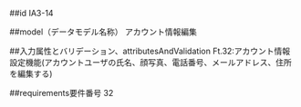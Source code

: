 ##id
IA3-14

##model（データモデル名称）
アカウント情報編集

##入力属性とバリデーション、attributesAndValidation
Ft.32:アカウント情報設定機能(アカウントユーザの氏名、顔写真、電話番号、メールアドレス、住所を編集する)

##requirements要件番号
32

